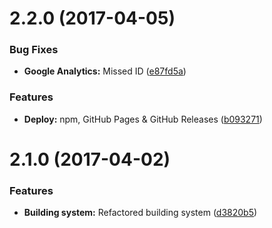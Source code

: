 <a name="2.2.0"></a>
# 2.2.0 (2017-04-05)


### Bug Fixes

* **Google Analytics:** Missed ID ([e87fd5a](https://github.com/martinmethod/lightlayer/commit/e87fd5a))


### Features

* **Deploy:** npm, GitHub Pages & GitHub Releases ([b093271](https://github.com/martinmethod/lightlayer/commit/b093271))



<a name="2.1.0"></a>
# 2.1.0 (2017-04-02)


### Features

* **Building system:** Refactored building system ([d3820b5](https://github.com/martinmethod/lightlayer/commit/d3820b5))



